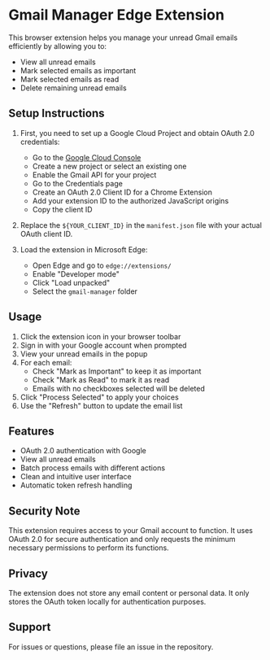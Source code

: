 # Gmail Manager Edge Extension

This browser extension helps you manage your unread Gmail emails efficiently by allowing you to:
- View all unread emails
- Mark selected emails as important
- Mark selected emails as read
- Delete remaining unread emails

## Setup Instructions

1. First, you need to set up a Google Cloud Project and obtain OAuth 2.0 credentials:
   - Go to the [Google Cloud Console](https://console.cloud.google.com/)
   - Create a new project or select an existing one
   - Enable the Gmail API for your project
   - Go to the Credentials page
   - Create an OAuth 2.0 Client ID for a Chrome Extension
   - Add your extension ID to the authorized JavaScript origins
   - Copy the client ID

2. Replace the `${YOUR_CLIENT_ID}` in the `manifest.json` file with your actual OAuth client ID.

3. Load the extension in Microsoft Edge:
   - Open Edge and go to `edge://extensions/`
   - Enable "Developer mode"
   - Click "Load unpacked"
   - Select the `gmail-manager` folder

## Usage

1. Click the extension icon in your browser toolbar
2. Sign in with your Google account when prompted
3. View your unread emails in the popup
4. For each email:
   - Check "Mark as Important" to keep it as important
   - Check "Mark as Read" to mark it as read
   - Emails with no checkboxes selected will be deleted
5. Click "Process Selected" to apply your choices
6. Use the "Refresh" button to update the email list

## Features

- OAuth 2.0 authentication with Google
- View all unread emails
- Batch process emails with different actions
- Clean and intuitive user interface
- Automatic token refresh handling

## Security Note

This extension requires access to your Gmail account to function. It uses OAuth 2.0 for secure authentication and only requests the minimum necessary permissions to perform its functions.

## Privacy

The extension does not store any email content or personal data. It only stores the OAuth token locally for authentication purposes.

## Support

For issues or questions, please file an issue in the repository. 